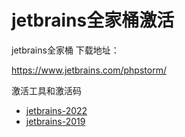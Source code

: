 # jetbrains全家桶激活

jetbrains全家桶 下载地址：

https://www.jetbrains.com/phpstorm/

激活工具和激活码

- [jetbrains-2022](/blog/jetbrains/jetbrains-2022.md)
- [jetbrains-2019](/blog/jetbrains/jetbrains-2019.md)
